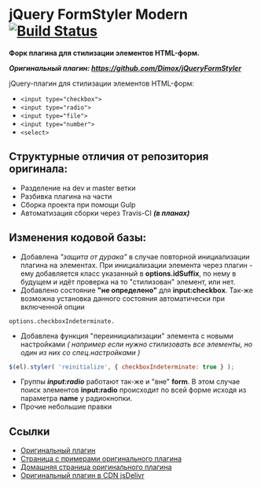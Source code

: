 # jQuery FormStyler Modern  [![Build Status](https://travis-ci.org/ange007/JQueryFormStylerModern.svg?branch=dev)](https://travis-ci.org/ange007/JQueryFormStylerModern)
**Форк плагина для стилизации элементов HTML-форм.**

***Оригинальный плагин: https://github.com/Dimox/jQueryFormStyler***

jQuery-плагин для стилизации элементов HTML-форм:

- `<input type="checkbox">`
- `<input type="radio">`
- `<input type="file">`
- `<input type="number">`
- `<select>`

## Структурные отличия от репозитория оригинала:

- Разделение на dev и master ветки
- Разбивка плагина на части
- Cборка проекта при помощи Gulp
- Автоматизация сборки через Travis-CI ***(в планах)***

## Изменения кодовой базы:
* Добавлена *"защита от дурака"* в случае повторной инициализации плагина на элементах. При инициализации элемента через плагин - ему добавляется класс указанный в **options.idSuffix**, по нему в будущем и идёт проверка на то "стилизован" элемент, или нет.
* Добавлено состояние **"не определено"** для **input:checkbox**. Так-же возможна установка данного состояния автоматически при включенной опции 
```
options.checkboxIndeterminate.
```
* Добавлена функция "переинициализации" элемента с новыми настройками *( например если нужно стилизовать все элементы, но один из них со спец.настройками )*
```javascript
$(el).styler( 'reinitialize', { checkboxIndeterminate: true } );
```
* Группы ***input:radio*** работают так-же и "вне" **form**. 
В этом случае поиск элементов **input:radio** происходит по всей форме исходя из параметра **name** у радиокнопки.
* Прочие небольшие правки

## Ссылки
- [Оригинальный плагин](https://github.com/Dimox/jQueryFormStyler/)
- [Страница с примерами оригинального плагина](http://dimox.github.io/jQueryFormStyler/demo/)
- [Домашняя страница оригинального плагина](http://dimox.name/jquery-form-styler/)
- [Оригинальный плагин в CDN jsDelivr](http://www.jsdelivr.com/#!jquery.formstyler)
